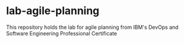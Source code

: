 # lab-agile-planning
This repository holds the lab for agile planning from IBM's  DevOps and Software Engineering Professional Certificate
